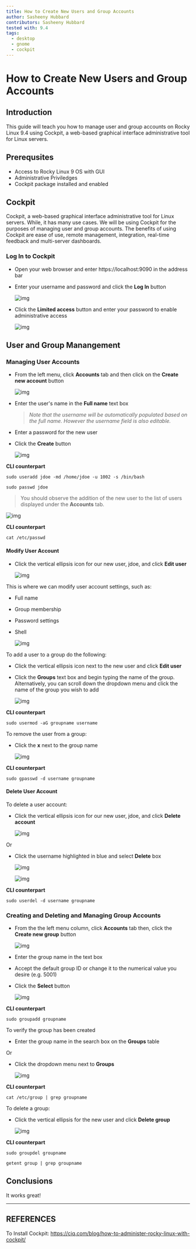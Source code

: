 ```yaml
---
title: How to Create New Users and Group Accounts
author: Sasheeny Hubbard
contributors: Sasheeny Hubbard
tested with: 9.4
tags:
  - desktop
  - gnome
  - cockpit
---
```


# How to Create New Users and Group Accounts

## Introduction

  This guide will teach you how to manage user and group accounts on Rocky Linux 9.4 using Cockpit, a web-based graphical interface administrative tool for Linux servers.
  
## Prerequsites
- Access to Rocky Linux 9 OS with GUI
- Administrative Priviledges
- Cockpit package installed and enabled

## Cockpit

Cockpit, a web-based graphical interface administrative tool for Linux servers. While, it has many use cases. We  will be using Cockpit for the purposes of managing user and group accounts. The benefits of using Cockpit are ease of use, remote management, integration, real-time feedback and multi-server dashboards. 

### Log In to Cockpit

- Open your web browser and enter https://localhost:9090 in the address bar
- Enter your username and password and click the **Log In** button

    ![img](../rocky_linux_images/1.png)

- Click the **Limited access** button and enter your password to enable administrative access

    ![img](../rocky_linux_images/2.png)

## User and Group Manangement

### Managing User Accounts

- From the left menu, click **Accounts** tab and then click on the **Create new account** button

    ![img](../rocky_linux_images/5.png)


- Enter the user's name in the **Full name** text box
  >*Note that the username will be automatically populated based on the full name. However the username field is also editable.*
- Enter a password for the new user
- Click the **Create** button


    ![img](../rocky_linux_images/8.png)


**CLI counterpart**

```text
sudo useradd jdoe -md /home/jdoe -u 1002 -s /bin/bash 
```

```text
sudo passwd jdoe 
```

>You should observe the addition of the new user to the list of users displayed under the **Accounts** tab.

![img](../rocky_linux_images/9.png)

**CLI counterpart**

```text
cat /etc/passwd
```

#### Modify User Account

- Click the vertical ellipsis icon for our new user, jdoe, and click **Edit user**

    ![img](../rocky_linux_images/13.png)

This is where we can modify user account settings, such as:

- Full name
- Group membership
- Password settings
- Shell

    ![img](../rocky_linux_images/15.png)

To add a user to a group do the following:

- Click the vertical ellipsis icon next to the new user and click **Edit user**

- Click the **Groups** text box and begin typing the name of the group.  
  Alternatively, you can scroll down the dropdown menu and click the name of the group you wish to add 

    ![img](../rocky_linux_images/14.png)

**CLI counterpart**
```text
sudo usermod -aG groupname username
```

To remove the user from a group:

- Click the **x** next to the group name

    ![img](../rocky_linux_images/18.png)

**CLI counterpart**
```text
sudo gpasswd -d username groupname
```

#### Delete User Account

To delete a user account:

- Click the vertical ellipsis icon for our new user, jdoe, and click **Delete account**

    ![img](../rocky_linux_images/16.png)

Or 
- Click the username highlighted in blue and select **Delete** box

    ![img](../rocky_linux_images/17.png)

    ![img](../rocky_linux_images/22.png)

**CLI counterpart**
```text
sudo userdel -d username groupname
```

### Creating and Deleting and Managing Group Accounts

- From the the left menu column, click **Accounts** tab then, click the **Create new group** button

    ![img](../rocky_linux_images/7.png)

- Enter the group name in the text box
- Accept the default group ID or change it to the numerical value you desire (e.g. 5001)
- Click the **Select** button

    ![img](../rocky_linux_images/11.png)

**CLI counterpart**
```text
sudo groupadd groupname
```

To verify the group has been created

- Enter the group name in the search box on the **Groups** table 

Or 

-  Click the dropdown menu next to **Groups**

    ![img](../rocky_linux_images/12.png)

**CLI counterpart**
```text
cat /etc/group | grep groupname
```

To delete a group:

- Click the vertical ellipsis for the new user and click **Delete group**

    ![img](../rocky_linux_images/21.png)
  
**CLI counterpart**

```text
sudo groupdel groupname
```

```text
getent group | grep groupname
```

## Conclusions

  It works great!

---

## REFERENCES

To Install Cockpit: https://ciq.com/blog/how-to-administer-rocky-linux-with-cockpit/
